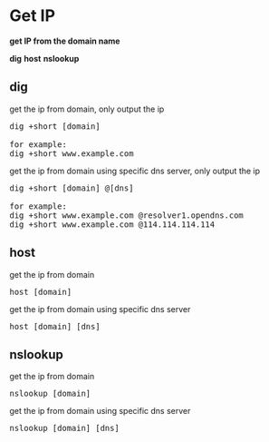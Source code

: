 # Get IP

**get IP from the domain name**

**dig**
**host**
**nslookup**

## dig
get the ip from domain, only output the ip 
<pre>
dig +short [domain]

for example:
dig +short www.example.com 
</pre>

get the ip from domain using specific dns server, only output the ip 
<pre>
dig +short [domain] @[dns]

for example:
dig +short www.example.com @resolver1.opendns.com
dig +short www.example.com @114.114.114.114
</pre>


## host
get the ip from domain
<pre>
host [domain]
</pre>

get the ip from domain using specific dns server 
<pre>
host [domain] [dns]
</pre>

## nslookup
get the ip from domain
<pre>
nslookup [domain]
</pre>

get the ip from domain using specific dns server 
<pre>
nslookup [domain] [dns]
</pre>
